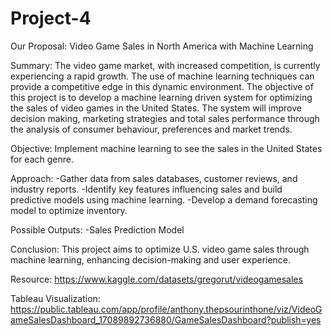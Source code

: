 # Project-4


Our Proposal: Video Game Sales in North America with Machine Learning

Summary:
 The video game market, with increased competition, is currently experiencing a rapid growth. The use of machine learning techniques can provide a competitive edge in this dynamic environment. The objective of this project is to develop a machine learning driven system for optimizing the sales of video games in the United States. The system will improve decision making, marketing strategies and total sales performance through the analysis of consumer behaviour, preferences and market trends.

Objective:
Implement machine learning to see the sales in the United States for each genre.


Approach:
-Gather data from sales databases, customer reviews, and industry reports.
-Identify key features influencing sales and build predictive models using machine learning.
-Develop a demand forecasting model to optimize inventory.

Possible Outputs:
-Sales Prediction Model

Conclusion:
This project aims to optimize U.S. video game sales through machine learning, enhancing decision-making and user experience.

Resource:
https://www.kaggle.com/datasets/gregorut/videogamesales

Tableau Visualization:
https://public.tableau.com/app/profile/anthony.thepsourinthone/viz/VideoGameSalesDashboard_17089892736880/GameSalesDashboard?publish=yes